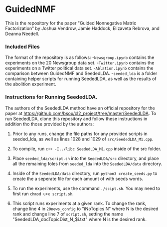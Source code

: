 # GuidedNMF
This is the repository for the paper "Guided Nonnegative Matrix Factorization" by Joshua Vendrow, Jamie Haddock, Elizaveta Rebrova, and Deanna Needell.

### Included Files
The format of the repository is as follows:
-`Newsgroup.ipynb` contains the experiments on the 20 Newsgroup data set.
-`Twitter.ipynb` contains the experiments on a Twitter political data set.
-`Ablation.ipynb` contains the comparison between GuidedNMF and SeededLDA.
-`seeded_lda` is a folder containing helper scripts for running SeededLDA, as well as the results of the abolition experiment.

### Instructions for Running SeededLDA.
The authors of the SeededLDA method have an official repository for the paper at https://github.com/bsou/cl2_project/tree/master/SeededLDA. To run SeededLDA, clone this repository and follow these instructions in addition tho those provided by the authors:

1. Prior to any runs, change the file paths for any provided scripts in seeded_lda, as well as lines 1028 and 1029 of `src/SeededLDA_M1.cpp`.

2. To compile, run `c++ -I../libc SeededLDA_M1.cpp` inside of the src folder.

3. Place `seeded_lda/script.sh` into the `SeededLDA/src` directory, and place all the remaining foles from `seeded_lda` into the `SeededLDA/data` directory.

4. Inside of the `SeededLDA/data` directory, run `python3 create_seeds.py` to create the a seperate file for each amount of with seeds words.

5. To run the experiments, use the command `./scipt.sh`. You may need to first run `chmod u+x script.sh`.

6. This script runs experiments at a given rank. To change the rank, change line 4 in `20news_config` to "iNoTopics N" where N is the desired rank and change line 7 of `script.sh`, setting the name "SeededLDA_docTopicDist_N_$i.txt" where N is the desired rank.

